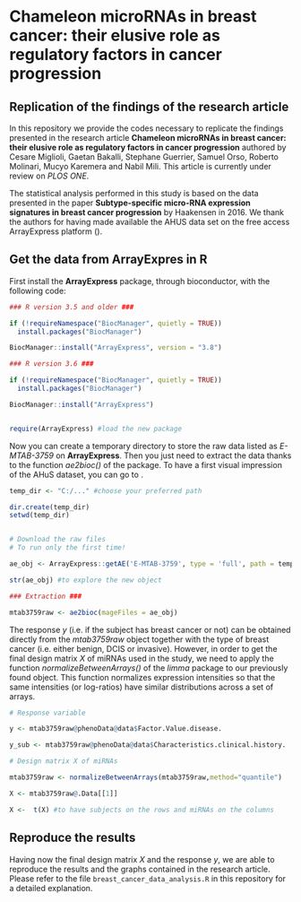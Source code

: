 Chameleon microRNAs in breast cancer: their elusive role as regulatory factors in cancer progression
====================================================================================================

Replication of the findings of the research article
---------------------------------------------------

In this repository we provide the codes necessary to replicate the findings presented in the research article **Chameleon microRNAs in breast cancer: their elusive role as regulatory factors in cancer progression** authored by Cesare Miglioli, Gaetan Bakalli, Stephane Guerrier, Samuel Orso, Roberto Molinari, Mucyo Karemera and Nabil Mili. This article is currently under review on *PLOS ONE*.

The statistical analysis performed in this study is based on the data presented in the paper **Subtype-specific micro-RNA expression signatures in breast cancer progression** by Haakensen in 2016. We thank the authors for having made available the AHUS data set on the free access ArrayExpress platform ().

Get the data from ArrayExpres in R
----------------------------------

First install the **ArrayExpress** package, through bioconductor, with the following code:

``` r
### R version 3.5 and older ###

if (!requireNamespace("BiocManager", quietly = TRUE))
  install.packages("BiocManager")

BiocManager::install("ArrayExpress", version = "3.8")

### R version 3.6 ###

if (!requireNamespace("BiocManager", quietly = TRUE))
  install.packages("BiocManager")

BiocManager::install("ArrayExpress")


require(ArrayExpress) #load the new package
```

Now you can create a temporary directory to store the raw data listed as *E-MTAB-3759* on **ArrayExpress**. Then you just need to extract the data thanks to the function *ae2bioc()* of the package. To have a first visual impression of the AHuS dataset, you can go to .

``` r
temp_dir <- "C:/..." #choose your preferred path

dir.create(temp_dir)
setwd(temp_dir)


# Download the raw files
# To run only the first time!

ae_obj <- ArrayExpress::getAE('E-MTAB-3759', type = 'full', path = temp_dir)

str(ae_obj) #to explore the new object

### Extraction ###

mtab3759raw <- ae2bioc(mageFiles = ae_obj)
```

The response *y* (i.e. if the subject has breast cancer or not) can be obtained directly from the *mtab3759raw* object together with the type of breast cancer (i.e. either benign, DCIS or invasive). However, in order to get the final design matrix *X* of miRNAs used in the study, we need to apply the function *normalizeBetweenArrays()* of the *limma* package to our previously found object. This function normalizes expression intensities so that the same intensities (or log-ratios) have similar distributions across a set of arrays.

``` r
# Response variable

y <- mtab3759raw@phenoData@data$Factor.Value.disease.

y_sub <- mtab3759raw@phenoData@data$Characteristics.clinical.history. 

# Design matrix X of miRNAs

mtab3759raw <- normalizeBetweenArrays(mtab3759raw,method="quantile")

X <- mtab3759raw@.Data[[1]]

X <-  t(X) #to have subjects on the rows and miRNAs on the columns
```

Reproduce the results
---------------------

Having now the final design matrix *X* and the response *y*, we are able to reproduce the results and the graphs contained in the research article. Please refer to the file `breast_cancer_data_analysis.R` in this repository for a detailed explanation.
